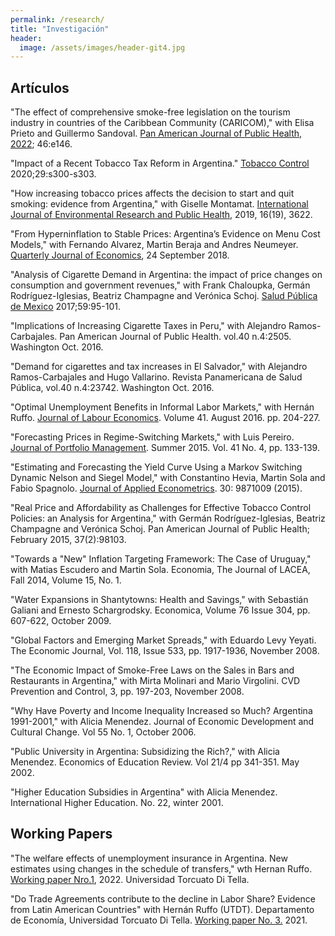 ```yaml
---
permalink: /research/
title: "Investigación"
header:
  image: /assets/images/header-git4.jpg
---
```


## Artículos

"The effect of comprehensive smoke-free legislation on the tourism industry in countries of the Caribbean Community (CARICOM)," with Elisa Prieto and Guillermo Sandoval. [Pan American Journal of Public Health, 2022](https://doi.org/10.26633/RPSP.2022.146); 46:e146. 

"Impact of a Recent Tobacco Tax Reform in Argentina." [Tobacco Control](https://tobaccocontrol.bmj.com/content/tobaccocontrol/29/Suppl_5/s300.full.pdf) 2020;29:s300-s303.

"How increasing tobacco prices affects the decision to start and quit smoking: evidence from Argentina," with Giselle Montamat. [International Journal of Environmental Research and Public Health](https://doi.org/10.3390/ijerph16193622), 2019, 16(19), 3622.

"From Hyperninflation to Stable Prices: Argentina’s Evidence on Menu Cost Models," with Fernando Alvarez, Martin Beraja and Andres Neumeyer. [Quarterly Journal of Economics](https://doi.org/10.1093/qje/qjy022), 24 September 2018. 

"Analysis of Cigarette Demand in Argentina: the impact of price changes on consumption and government revenues," with Frank Chaloupka, Germán Rodríguez-Iglesias, Beatriz Champagne and Verónica Schoj. [Salud Pública de Mexico](http://dx.doi.org/10.21149/7861) 2017;59:95-101.

"Implications of Increasing Cigarette Taxes in Peru," with Alejandro Ramos-Carbajales. Pan American Journal of Public Health. vol.40 n.4:2505. Washington Oct. 2016.

"Demand for cigarettes and tax increases in El Salvador," with Alejandro Ramos-Carbajales and Hugo Vallarino. Revista Panamericana de Salud Pública, vol.40 n.4:23742. Washington Oct. 2016.

"Optimal Unemployment Benefits in Informal Labor Markets," with Hernán Ruffo. [Journal of Labour Economics](doi:10.1016/j.labeco.2016.06.001). Volume 41. August 2016. pp. 204-227. 

"Forecasting Prices in Regime-Switching Markets," with Luis Pereiro. [Journal of Portfolio Management](10.3905/jpm.2015.41.4). Summer 2015. Vol. 41 No. 4, pp. 133-139.

"Estimating and Forecasting the Yield Curve Using a Markov Switching Dynamic Nelson and Siegel Model," with Constantino Hevia, Martin Sola and Fabio Spagnolo. [Journal of Applied Econometrics](10.1002/jae.2399). 30: 9871009 (2015).

"Real Price and Affordability as Challenges for Effective Tobacco Control Policies: an Analysis for Argentina," with Germán Rodríguez-Iglesias, Beatriz Champagne and Verónica Schoj. Pan American Journal of Public Health; February 2015, 37(2):98103.

"Towards a "New" Inflation Targeting Framework: The Case of Uruguay," with Matias Escudero and Martin Sola. Economia, The Journal of LACEA, Fall 2014, Volume 15, No. 1. 

"Water Expansions in Shantytowns: Health and Savings," with Sebastián Galiani and Ernesto Schargrodsky. Economica, Volume 76 Issue 304, pp. 607-622, October 2009.

"Global Factors and Emerging Market Spreads," with Eduardo Levy Yeyati. The Economic Journal, Vol. 118, Issue 533, pp. 1917-1936, November 2008.

"The Economic Impact of Smoke-Free Laws on the Sales in Bars and Restaurants in Argentina," with Mirta Molinari and Mario Virgolini. CVD Prevention and Control,  3, pp. 197-203, November 2008.

"Why Have Poverty and Income Inequality Increased so Much? Argentina 1991-2001," with Alicia Menendez. Journal of Economic Development and Cultural Change. Vol 55 No. 1, October 2006.

"Public University in Argentina: Subsidizing the Rich?," with Alicia Menendez. Economics of Education Review. Vol 21/4 pp 341-351. May 2002.

"Higher Education Subsidies in Argentina" with Alicia Menendez. International Higher Education. No. 22, winter 2001.

## Working Papers

"The welfare effects of unemployment insurance in Argentina. New estimates using changes in the schedule of transfers," wth Hernan Ruffo. [Working paper Nro.1](https://www.utdt.edu/download.php?fname=_164789669396900600.pdf), 2022. Universidad Torcuato Di Tella.

"Do Trade Agreements contribute to the decline in Labor Share? Evidence from Latin American Countries" with Hernán Ruffo (UTDT). Departamento de Economía, Universidad Torcuato Di Tella. [Working paper No. 3.](https://www.utdt.edu/download.php?fname=_164330610019857400.pdf) 2021.

